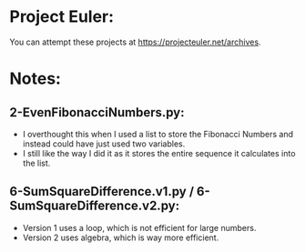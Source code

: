 # Project Euler:
You can attempt these projects at https://projecteuler.net/archives.

# Notes:
## 2-EvenFibonacciNumbers.py:
* I overthought this when I used a list to store the Fibonacci Numbers and instead could have just used two variables. 
* I still like the way I did it as it stores the entire sequence it calculates into the list.
## 6-SumSquareDifference.v1.py / 6-SumSquareDifference.v2.py:
* Version 1 uses a loop, which is not efficient for large numbers.
* Version 2 uses algebra, which is way more efficient.
